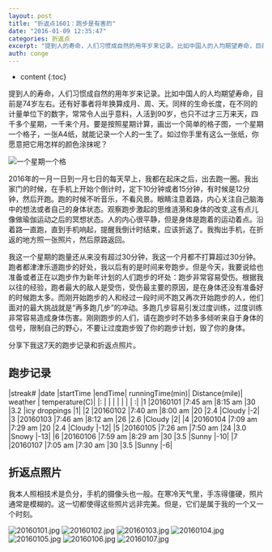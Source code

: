```yaml
---
layout: post
title: "折返点1601：跑步是有害的"
date: "2016-01-09 12:35:47"
categories: 折返点
excerpt: "提到人的寿命，人们习惯成自然的用年岁来记录。比如中国人的人均期望寿命，目前是74岁左右。还有好事者将年换算成月、周、天。同样的生命长度，在不同的..."
auth: conge
---
```

* content
{:toc}

提到人的寿命，人们习惯成自然的用年岁来记录。比如中国人的人均期望寿命，目前是74岁左右。还有好事者将年换算成月、周、天。同样的生命长度，在不同的计量单位下的数字，常常令人出乎意料，人活到90岁，也只不过才三万来天，四千多个星期，一千来个月。要是按照星期计算，画出一个简单的格子图，一个星期一个格子，一张A4纸，就能记录一个人的一生了。如过你手里有这么一张纸，你愿意把它用怎样的颜色涂抹呢？

![一个星期一个格](/assets/images/折返点/118382-8c03ec295d792cb7.png)

2016年的一月一日到一月七日的每天早上，我都在起床之后，出去跑一圈。我出家门的时候，在手机上开始个倒计时，定下10分钟或者15分钟，有时候是12分钟，然后开跑。跑的时候不听音乐，不看风景。眼睛注意着路，内心关注自己脑海中的想法或者自己的身体状态。观察跑步激起的思维涟漪和身体的改变,这有点儿像做瑜伽运动之后的冥想状态。人的内心很平静，但是身体是跑着的运动着点。沿着路一直跑，直到手机响起，提醒我倒计时结束，应该折返了。我掏出手机，在折返的地方照一张照片，然后原路返回。

我这一个星期的跑量还从来没有超过30分钟，我这一个月都不打算超过30分钟。跑者都津津乐道跑步的好处，我以后有的是时间来夸跑步。但是今天，我要说给也准备或者正在以跑步作为新年计划的人们跑步的坏处：跑步非常容易受伤。根据我以往的经验，跑者最大的敌人是受伤，受伤最主要的原因，是在身体还没有准备好的时候跑太多。而刚开始跑步的人和经过一段时间不跑又再次开始跑步的人，他们面对的最大挑战就是“再多跑几步”的冲动。多跑几步容易引发过度训练，过度训练非常容易造成身体伤害。刚刚跑步的人们，请在跑步时不妨多多倾听来自于身体的信号，限制自己的野心，不要让过度跑步毁了你的跑步计划，毁了你的身体。

分享下我这7天的跑步记录和折返点照片。

## 跑步记录

|streak#	|date	|startTime	  |endTime|	runningTime(min)|	Distance(mile)|	weather	| temperature(C)|
|: | | | | | | | :|
|1	|20160101	|7:45 am	|8:15 am	|30	|3.2	|icy droppings	|1|
|2	|20160102	|7:40 am	|8:00 am	|20	|2.4	|Cloudy	|-2|
|3	|20160103	|7:46 am	|8:12 am	|26	|2.6	|Cloudy	|2|
|4	|20160104	|7:09 am	|7:29 am	|20	|2.4	|Cloudy	|-12|
|5	|20160105	|7:26 am	|7:50 am	|24	|3.0	|Snowy	|-13|
|6	|20160106	|7:59 am	|8:29 am	|30	|3.5	|Sunny	|-10|
|7	|20160107	|7:05 am	|7:30 am	|30	|3.5	|Sunny	|-6|

## 折返点照片

我本人照相技术是负分，手机的摄像头也一般。在寒冷天气里，手冻得僵硬，照片通常是模糊的。这一切都使得这些照片远非完美。但是，它们是属于我的一个又一个时刻。

![20160101.jpg](/assets/images/折返点/118382-4adc2489b6f09a03.jpg)
![20160102.jpg](/assets/images/折返点/118382-82d4051a27a56036.jpg)
![20160103.jpg](/assets/images/折返点/118382-efbd50ca1ee19275.jpg)
![20160104.jpg](/assets/images/折返点/118382-edd3213a6f6b061e.jpg)
![20160105.jpg](/assets/images/折返点/118382-77185ccf54f51537.jpg)
![20160106.jpg](/assets/images/折返点/118382-46d352ff70f1fb0b.jpg)
![20160107.jpg](/assets/images/折返点/118382-3ce851967300a58d.jpg)
